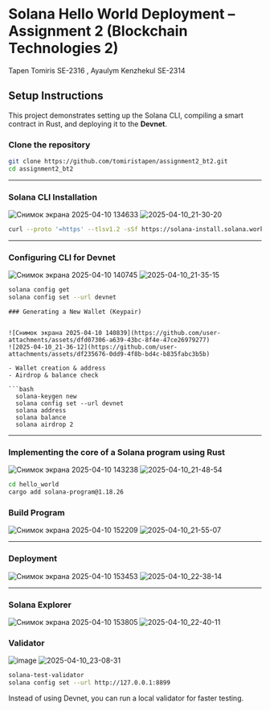 #  Solana Hello World Deployment – Assignment 2 (Blockchain Technologies 2)
Tapen Tomiris SE-2316 , Ayaulym Kenzhekul SE-2314
##  Setup Instructions

This project demonstrates setting up the Solana CLI, compiling a smart contract in Rust, and deploying it to the **Devnet**.

### Clone the repository 
```bash
git clone https://github.com/tomiristapen/assignment2_bt2.git
cd assignment2_bt2
```

---
### Solana CLI Installation


![Снимок экрана 2025-04-10 134633](https://github.com/user-attachments/assets/daeb3c3a-ea91-4dc6-8ca7-21b8f64c2ea8)
![2025-04-10_21-30-20](https://github.com/user-attachments/assets/a5b90fa6-21eb-4e3a-8e9e-641ff3fad30b)
```bash
curl --proto '=https' --tlsv1.2 -sSf https://solana-install.solana.workers.dev | bash
```


---


### Configuring CLI for Devnet
![Снимок экрана 2025-04-10 140745](https://github.com/user-attachments/assets/788fc9f5-a9fc-4eb0-b957-84eed82288d8)
![2025-04-10_21-35-15](https://github.com/user-attachments/assets/8611f569-d8df-43dc-a315-3a1c82cc26f2)
```bash
solana config get
solana config set --url devnet
```
```
### Generating a New Wallet (Keypair)


![Снимок экрана 2025-04-10 140839](https://github.com/user-attachments/assets/dfd07306-a639-43bc-8f4e-47ce26979277)
![2025-04-10_21-36-12](https://github.com/user-attachments/assets/df235676-0dd9-4f8b-bd4c-b835fabc3b5b)

- Wallet creation & address
- Airdrop & balance check

```bash
  solana-keygen new
  solana config set --url devnet
  solana address
  solana balance
  solana airdrop 2
```
---
###  Implementing the core of a Solana program using Rust
![Снимок экрана 2025-04-10 143238](https://github.com/user-attachments/assets/eec7e1a7-c646-476e-9fd3-5f6fb50687ed)
![2025-04-10_21-48-54](https://github.com/user-attachments/assets/1b4456a2-106a-47c4-9b06-dfb9fd0ae76c)

```bash
cd hello_world
cargo add solana-program@1.18.26
```
###  Build Program

![Снимок экрана 2025-04-10 152209](https://github.com/user-attachments/assets/4b745a4b-0e80-49e4-a3c7-c8a431bd619c)
![2025-04-10_21-55-07](https://github.com/user-attachments/assets/3320106b-f74e-4321-99ee-f096f132ce4b)


---

###  Deployment

![Снимок экрана 2025-04-10 153453](https://github.com/user-attachments/assets/f14c41d3-6941-4be3-a9c1-5261759c756a)
![2025-04-10_22-38-14](https://github.com/user-attachments/assets/302cc429-b99f-4fdf-8dc1-b522080b58f4)



---

###  Solana Explorer

![Снимок экрана 2025-04-10 153805](https://github.com/user-attachments/assets/a1bbbe30-8ff5-4ddd-97e4-9e72a7177a19)
![2025-04-10_22-40-11](https://github.com/user-attachments/assets/7a7d14ed-14a5-47b2-9304-a293a4c94125)


### Validator
![image](https://github.com/user-attachments/assets/e9913357-981c-4623-9d2f-1e406f7a8bb7)
![2025-04-10_23-08-31](https://github.com/user-attachments/assets/93778900-425b-4eda-b068-89d394d5a9ec)

```bash
solana-test-validator
solana config set --url http://127.0.0.1:8899

```
Instead of using Devnet, you can run a local validator for faster testing.


